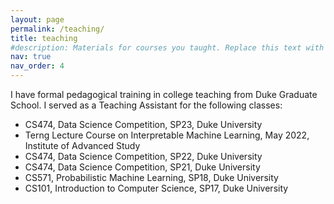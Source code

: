 ```yaml
---
layout: page
permalink: /teaching/
title: teaching
#description: Materials for courses you taught. Replace this text with your description.
nav: true
nav_order: 4
---
```


I have formal pedagogical training in college teaching from Duke Graduate School.
I served as a Teaching Assistant for the following classes:

<ul>
  <li>CS474, Data Science Competition, SP23, Duke University</li>
  <li>Terng Lecture Course on Interpretable Machine Learning, May 2022, Institute of Advanced Study</li>
  <li>CS474, Data Science Competition, SP22, Duke University</li>
  <li>CS474, Data Science Competition, SP21, Duke University</li>
  <li>CS571, Probabilistic Machine Learning, SP18, Duke University</li>
  <li>CS101, Introduction to Computer Science, SP17, Duke University</li>
</ul>
